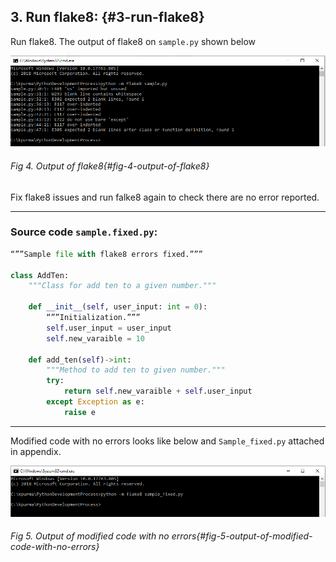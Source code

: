 ## 3\. Run flake8: {#3-run-flake8}

Run flake8. The output of flake8 on `sample.py` shown below

![](/media/image4.png)
###### Fig 4. Output of flake8{#fig-4-output-of-flake8}

Fix flake8 issues and run falke8 again to check there are no error reported.

---

### Source code `sample.fixed.py`:



```python
“””Sample file with flake8 errors fixed.”””

class AddTen:
    """Class for add ten to a given number."""

    def __init__(self, user_input: int = 0):
        “””Initialization.”””
        self.user_input = user_input
        self.new_varaible = 10

    def add_ten(self)->int:
        """Method to add ten to given number."""
        try:
            return self.new_varaible + self.user_input
        except Exception as e:
            raise e

```

---

Modified code with no errors looks like below and `Sample_fixed.py` attached in appendix.

![](/media/image5.png)
###### Fig 5. Output of modified code with no errors{#fig-5-output-of-modified-code-with-no-errors}

<br>
